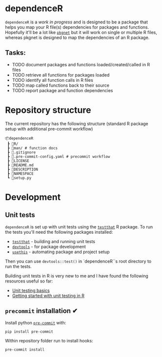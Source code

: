 # dependenceR
`dependenceR` is a _work in progress_ and is designed to be a package that helps
you map your R file(s) dependencies for packages and functions. Hopefully it'll
be a lot like [`pkgnet`](https://uptake.github.io/pkgnet/) but it will work on
single or multiple R files, whereas pkgnet is designed to map the dependencies
of an R package.

## Tasks:
- TODO document packages and functions loaded/created/called in R files
- TODO retrieve all functions for packages loaded
- TODO identify all function calls in R files
- TODO map called functions back to their source
- TODO report package and function dependencies

# Repository structure
The current repository has the following structure (standard R package setup
with additional pre-commit workflow)
```
📦dependenceR
 ┣ 📂R/
 ┣ 📂man/ # function docs
 ┣ 📜.gitignore
 ┣ 📜.pre-commit-config.yaml # precommit workflow
 ┣ 📜LICENSE
 ┣ 📜README.md
 ┣ 📜DESCRIPTION
 ┣ 📜NAMESPACE
 ┗ 📜setup.py
```

# Development
## Unit tests

`dependenceR` is set up with unit tests using the
[`testthat`](https://testthat.r-lib.org/) R package. To run the tests you'll
need the following packages installed:
- [`testthat`](https://testthat.r-lib.org/) - building and running unit tests
- [`devtools`](https://www.r-project.org/nosvn/pandoc/devtools.html) - for package development
- [`usethis`](https://usethis.r-lib.org/) - automating package and project setup

Then you can use `devtools::test()` in `dependenceR``s root directory to run the tests.

Building unit tests in R is very new to me and I have found the following resources useful so far:
- [Unit testing basics](https://r-pkgs.org/testing-basics.html)
- [Getting started with unit testing in R](https://www.pipinghotdata.com/posts/2021-11-23-getting-started-with-unit-testing-in-r/)


## `precommit` installation ✔

Install python [`pre-commit`](https://pre-commit.com/) with:
```bash
pip install pre-commit
```

Within repository folder run to install hooks:
```bash
pre-commit install
```
